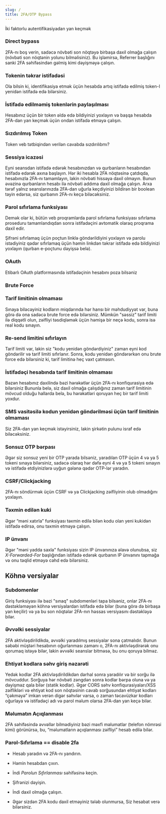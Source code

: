 ```yaml
---
slug: /
title: 2FA/OTP Bypass
---
```


İki faktorlu autentifikasiyadan yan keçmək

### Direct bypass

2FA-nı boş verin, sadəcə növbəti son nöqtəyə birbaşa daxil olmağa çalışın (növbəti son nöqtənin yolunu bilməlisiniz). Bu işləmirsə, Referrer başlığını sanki 2FA səhifəsindən gəlmiş kimi dəyişməyə çalışın.

### Tokenin təkrar istifadəsi

Ola bilsin ki, identifikasiya etmək üçün hesabda artıq istifadə edilmiş token-I yenidən istifadə edə bilərsiniz.

### İstifadə edilməmiş tokenlərin paylaşılması

Hesabınız üçün bir token əldə edə bildiyinizi yoxlayın və başqa hesabda 2FA-dan yan keçmək üçün ondan istifadə etməyə çalışın.

### Sızdırılmış Token

Token veb tətbiqindən verilən cavabda sızdırılıbmı?

### Sessiya icazəsi

Eyni seansdan istifadə edərək hesabınızdan və qurbanların hesabından istifadə edərək axına başlayın. Hər iki hesabla 2FA nöqtəsinə çatdıqda, hesabınızla 2FA-nı tamamlayın, lakin növbəti hissəyə daxil olmayın. Bunun əvəzinə qurbanların hesabı ilə növbəti addıma daxil olmağa çalışın. Arxa tərəf yalnız seanslarınızda 2FA-dan uğurla keçdiyinizi bildirən bir boolean təyin edərsə, siz qurbanın 2FA-nı keçə biləcəksiniz.

### Parol sıfırlama funksiyası

Demək olar ki, bütün veb proqramlarda parol sıfırlama funksiyası sıfırlama proseduru tamamlandıqdan sonra istifadəçini avtomatik olaraq proqrama daxil edir.

Şifrəni sıfırlamaq üçün poçtun linklə göndərildiyini yoxlayın və parolu istədiyiniz qədər sıfırlamaq üçün həmin linkdən təkrar istifadə edə bildiyinizi yoxlayın (qurban e-poçtunu dəyişsə belə).

### OAuth

Etibarlı OAuth platformasında istifadəçinin hesabını poza bilsəniz

### Brute Force

### Tarif limitinin olmaması

Sınaya biləcəyiniz kodların miqdarında hər hansı bir məhdudiyyət var, buna görə də ona sadəcə brute force edə bilərsiniz. Mümkün "səssiz" tarif limiti ilə diqqətli olun, zəifliyi təsdiqləmək üçün həmişə bir neçə kodu, sonra isə real kodu sınayın.

### Re-send limitini sıfırlayın

Tarif limiti var, lakin siz "kodu yenidən göndərdiyiniz" zaman eyni kod göndərilir və tarif limiti sıfırlanır. Sonra, kodu yenidən göndərərkən onu brute force edə bilərsiniz ki, tarif limitinə heç vaxt çatmasın.

### İstifadəçi hesabında tarif limitinin olmaması

Bəzən hesabınız daxilində bəzi hərəkətlər üçün 2FA-nı konfiqurasiya edə bilərsiniz Bununla belə, siz daxil olmağa çalışdığınız zaman tarif limitinin mövcud olduğu hallarda belə, bu hərəkətləri qoruyan heç bir tarif limiti yoxdur.

### SMS vasitəsilə kodun yenidən göndərilməsi üçün tarif limitinin olmaması

Siz 2FA-dan yan keçmək istəyirsiniz, lakin şirkətin pulunu israf edə biləcəksiniz.

### Sonsuz OTP bərpası

Əgər siz sonsuz yeni bir OTP yarada bilsəniz, yaradılan OTP üçün 4 və ya 5 tokeni sınaya bilərsiniz, sadəcə olaraq hər dəfə eyni 4 və ya 5 tokeni sınayın və istifadə etdiyinizlərə uyğun gələnə qədər OTP-lər yaradın.

### CSRF/Clickjacking

2FA-nı söndürmək üçün CSRF və ya Clickjacking zəifliyinin olub olmadığını yoxlayın.

### Təxmin edilən kuki

Əgər “məni xatırla” funksiyası təxmin edilə bilən kodu olan yeni kukidən istifadə edirsə, onu təxmin etməyə çalışın.

### IP ünvanı

Əgər "məni yadda saxla" funksiyası sizin IP ünvanınıza əlavə olunubsa, siz _X-Forwarded-For_ başlığından istifadə edərək qurbanın IP ünvanını tapmağa və onu təqlid etməyə cəhd edə bilərsiniz.

## Köhnə versiyalar

### Subdomenlər

Giriş funksiyası ilə bəzi "sınaq" subdomenləri tapa bilsəniz, onlar 2FA-nı dəstəkləməyən köhnə versiyalardan istifadə edə bilər (buna görə də birbaşa yan keçilir) və ya bu son nöqtələr 2FA-nın həssas versiyasını dəstəkləyə bilər.

### Əvvəlki sessiyalar

2FA aktivləşdirildikdə, əvvəlki yaradılmış sessiyalar sona çatmalıdır. Bunun səbəbi müştəri hesabının oğurlanması zamanı o, 2FA-nı aktivləşdirərək onu qorumaq istəyə bilər, lakin əvvəlki seanslar bitməsə, bu onu qoruya bilməz.

### Ehtiyat kodlara səhv giriş nəzarəti

Yedək kodlar 2FA aktivləşdirildikdən dərhal sonra yaradılır və bir sorğu ilə mövcuddur. Sorğuya hər növbəti zəngdən sonra kodlar bərpa oluna və ya dəyişməz qala bilər (statik kodlar). Əgər CORS səhv konfiqurasiyaları/XSS zəiflikləri və ehtiyat kod son nöqtəsinin cavab sorğusundan ehtiyat kodları “çəkməyə” imkan verən digər səhvlər varsa, o zaman təcavüzkar kodları oğurlaya və istifadəçi adı və parol məlum olarsa 2FA-dan yan keçə bilər.

### Məlumatın Açıqlanması

2FA səhifəsində əvvəllər bilmədiyiniz bəzi məxfi məlumatlar (telefon nömrəsi kimi) görünürsə, bu, “məlumatların açıqlanması zəifliyi” hesab edilə bilər.

### Parol-Sıfırlama == disable 2fa

*   Hesab yaradın və 2FA-nı yandırın.
    
*   Həmin hesabdan çıxın.
    
*   İndi _Parolun Sıfırlanması_ səhifəsinə keçin.
    
*   Şifrənizi dəyişin.
    
*   İndi daxil olmağa çalışın.
    
*   Əgər sizdən 2FA kodu daxil etməyiniz tələb olunmursa, Siz hesabat verə bilərsiniz.
